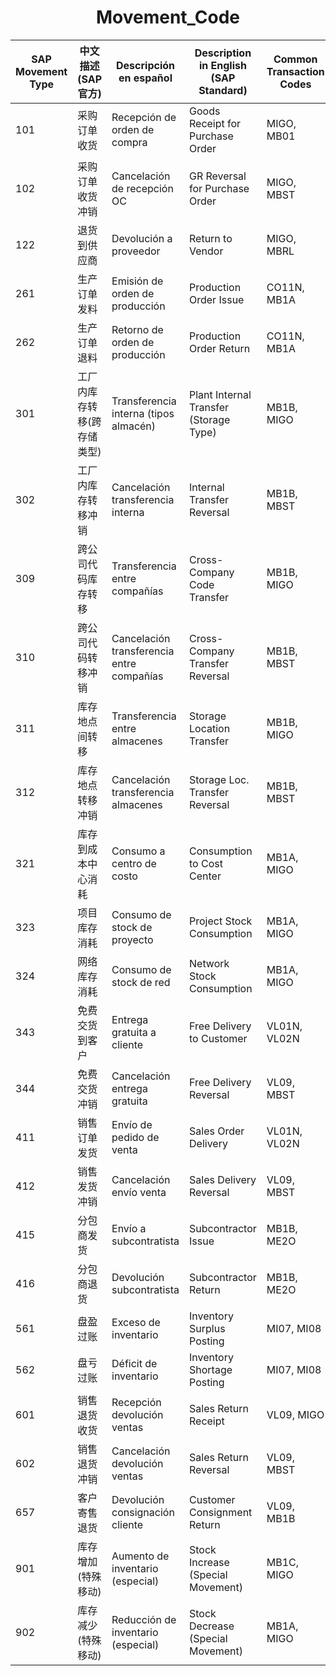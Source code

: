 # <center>Movement_Code</center>
| SAP Movement Type |    中文描述 (SAP官方)     |          Descripción en español           | Description in English (SAP Standard)  | Common Transaction Codes |
| ----------------- | ------------------------ | ----------------------------------------- | -------------------------------------- | ------------------------ |
| 101               | 采购订单收货              | Recepción de orden de compra              | Goods Receipt for Purchase Order       | MIGO, MB01               |
| 102               | 采购订单收货冲销           | Cancelación de recepción OC               | GR Reversal for Purchase Order         | MIGO, MBST               |
| 122               | 退货到供应商              | Devolución a proveedor                    | Return to Vendor                       | MIGO, MBRL               |
| 261               | 生产订单发料              | Emisión de orden de producción            | Production Order Issue                 | CO11N, MB1A              |
| 262               | 生产订单退料              | Retorno de orden de producción            | Production Order Return                | CO11N, MB1A              |
| 301               | 工厂内库存转移(跨存储类型) | Transferencia interna (tipos almacén)     | Plant Internal Transfer (Storage Type) | MB1B, MIGO               |
| 302               | 工厂内库存转移冲销         | Cancelación transferencia interna         | Internal Transfer Reversal             | MB1B, MBST               |
| 309               | 跨公司代码库存转移         | Transferencia entre compañías             | Cross-Company Code Transfer            | MB1B, MIGO               |
| 310               | 跨公司代码转移冲销         | Cancelación transferencia entre compañías | Cross-Company Transfer Reversal        | MB1B, MBST               |
| 311               | 库存地点间转移            | Transferencia entre almacenes             | Storage Location Transfer              | MB1B, MIGO               |
| 312               | 库存地点转移冲销           | Cancelación transferencia almacenes       | Storage Loc. Transfer Reversal         | MB1B, MBST               |
| 321               | 库存到成本中心消耗         | Consumo a centro de costo                 | Consumption to Cost Center             | MB1A, MIGO               |
| 323               | 项目库存消耗              | Consumo de stock de proyecto              | Project Stock Consumption              | MB1A, MIGO               |
| 324               | 网络库存消耗              | Consumo de stock de red                   | Network Stock Consumption              | MB1A, MIGO               |
| 343               | 免费交货到客户            | Entrega gratuita a cliente                | Free Delivery to Customer              | VL01N, VL02N             |
| 344               | 免费交货冲销              | Cancelación entrega gratuita              | Free Delivery Reversal                 | VL09, MBST               |
| 411               | 销售订单发货              | Envío de pedido de venta                  | Sales Order Delivery                   | VL01N, VL02N             |
| 412               | 销售发货冲销              | Cancelación envío venta                   | Sales Delivery Reversal                | VL09, MBST               |
| 415               | 分包商发货                | Envío a subcontratista                    | Subcontractor Issue                    | MB1B, ME2O               |
| 416               | 分包商退货                | Devolución subcontratista                 | Subcontractor Return                   | MB1B, ME2O               |
| 561               | 盘盈过账                  | Exceso de inventario                      | Inventory Surplus Posting              | MI07, MI08               |
| 562               | 盘亏过账                  | Déficit de inventario                     | Inventory Shortage Posting             | MI07, MI08               |
| 601               | 销售退货收货              | Recepción devolución ventas               | Sales Return Receipt                   | VL09, MIGO               |
| 602               | 销售退货冲销              | Cancelación devolución ventas             | Sales Return Reversal                  | VL09, MBST               |
| 657               | 客户寄售退货              | Devolución consignación cliente           | Customer Consignment Return            | VL09, MB1B               |
| 901               | 库存增加(特殊移动)         | Aumento de inventario (especial)          | Stock Increase (Special Movement)      | MB1C, MIGO               |
| 902               | 库存减少(特殊移动)         | Reducción de inventario (especial)        | Stock Decrease (Special Movement)      | MB1A, MIGO               |
